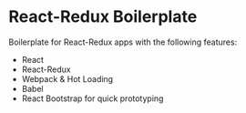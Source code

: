 # React-Redux Boilerplate

Boilerplate for React-Redux apps with the following features:
* React
* React-Redux
* Webpack & Hot Loading
* Babel
* React Bootstrap for quick prototyping
